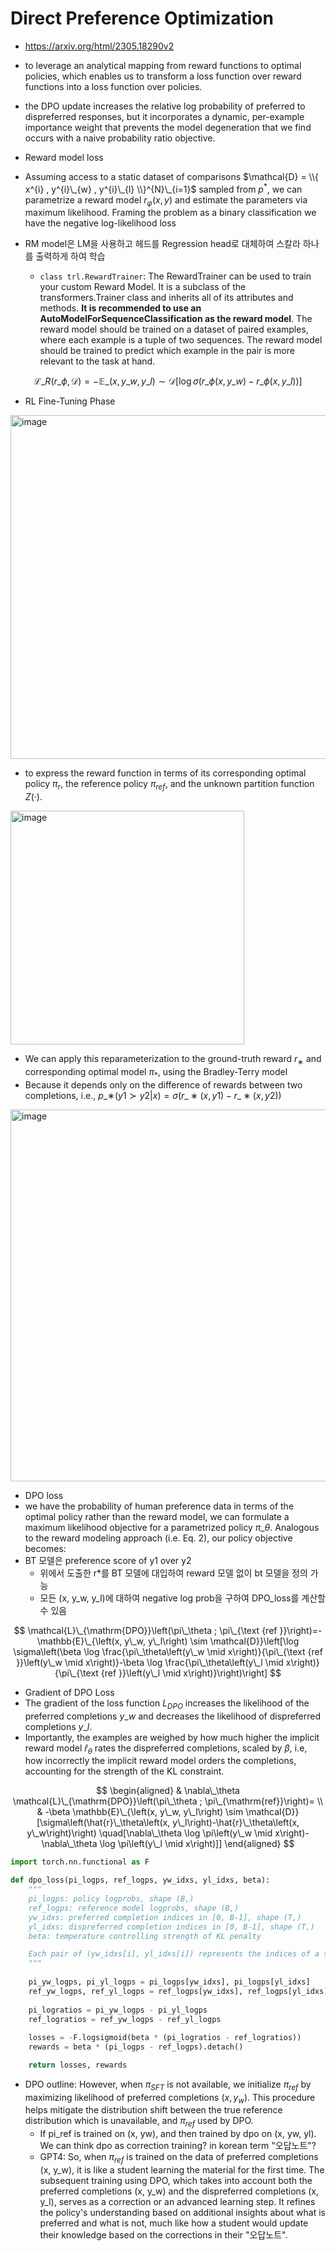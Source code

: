 # Direct Preference Optimization
- https://arxiv.org/html/2305.18290v2
- to leverage an analytical mapping from reward functions to optimal policies, which enables us to transform a loss function over reward functions into a loss function over policies.
- the DPO update increases the relative log probability of preferred to dispreferred responses, but it incorporates a dynamic, per-example importance weight that prevents the model degeneration that we find occurs with a naive probability ratio objective.
- Reward model loss
- Assuming access to a static dataset of comparisons $\mathcal{D} = \\{ x^{i} , y^{i}\_{w} , y^{i}\_{l} \\}^{N}\_{i=1}$ sampled from $p^*$, we can parametrize a reward model $r_φ(x,y)$ and estimate the parameters via maximum likelihood. Framing the problem as a binary classification we have the negative log-likelihood loss

- RM model은 LM을 사용하고 헤드를 Regression head로 대체하여 스칼라 하나를 출력하게 하여 학습
    - `class trl.RewardTrainer`: The RewardTrainer can be used to train your custom Reward Model. It is a subclass of the transformers.Trainer class and inherits all of its attributes and methods. **It is recommended to use an AutoModelForSequenceClassification as the reward model**. The reward model should be trained on a dataset of paired examples, where each example is a tuple of two sequences. The reward model should be trained to predict which example in the pair is more relevant to the task at hand.


$$
\mathcal{L}\_R\left(r\_\phi, \mathcal{D}\right)=-\mathbb{E}\_{\left(x, y\_w, y\_l\right) \sim \mathcal{D}}\left[\log \sigma\left(r\_\phi\left(x, y\_w\right)-r\_\phi\left(x, y\_l\right)\right)\right]
$$

- RL Fine-Tuning Phase
<img width="550" alt="image" src="https://github.com/junuMoon/review/assets/52732827/8fecc76d-5773-44ec-b239-3671e2458a25">

- to express the reward function in terms of its corresponding optimal policy $\pi_r$, the reference policy $\pi_{ref}$, and the unknown partition function $Z(·)$.
<img width="374" alt="image" src="https://github.com/junuMoon/review/assets/52732827/cf826ce5-76d9-494c-b821-124d56dd319b">

- We can apply this reparameterization to the ground-truth reward $r_{∗}$ and corresponding optimal model $\pi_{*}$, using the Bradley-Terry model
- Because it depends only on the difference of rewards between two completions, i.e., $p{\_∗}(y1 ≻ y2 | x) = σ(r\_{∗}(x, y1) − r\_{∗}(x, y2))$
<img width="595" alt="image" src="https://github.com/junuMoon/review/assets/52732827/c17d62b3-1dc6-494c-85c9-852c493a8b83">

- DPO loss
- we have the probability of human preference data in terms of the optimal policy rather than the reward model, we can formulate a maximum likelihood objective for a parametrized policy $\pi\_{\theta}$. Analogous to the reward modeling approach (i.e. Eq. 2), our policy objective becomes:
- BT 모델은 preference score of y1 over y2
    - 위에서 도출한 r*를 BT 모델에 대입하여 reward 모델 없이 bt 모델을 정의 가능
    - 모든 (x, y_w, y_l)에 대하여 negative log prob을 구하여 DPO_loss를 계산할 수 있음

$$
\mathcal{L}\_{\mathrm{DPO}}\left(\pi\_\theta ; \pi\_{\text {ref }}\right)=-\mathbb{E}\_{\left(x, y\_w, y\_l\right) \sim \mathcal{D}}\left[\log \sigma\left(\beta \log \frac{\pi\_\theta\left(y\_w \mid x\right)}{\pi\_{\text {ref }}\left(y\_w \mid x\right)}-\beta \log \frac{\pi\_\theta\left(y\_l \mid x\right)}{\pi\_{\text {ref }}\left(y\_l \mid x\right)}\right)\right]
$$

- Gradient of DPO Loss
- The gradient of the loss function $L_{DPO}$ increases the likelihood of the preferred completions $y\_{w}$ and decreases the likelihood of dispreferred completions $y\_{l}$.
- Importantly, the examples are weighed by how much higher the implicit reward model $\hat{r}_{\theta}$ rates the dispreferred completions, scaled by $β$, i.e, how incorrectly the implicit reward model orders the completions, accounting for the strength of the KL constraint.

$$
\begin{aligned}
& \nabla\_\theta \mathcal{L}\_{\mathrm{DPO}}\left(\pi\_\theta ; \pi\_{\mathrm{ref}}\right)= \\
& -\beta \mathbb{E}\_{\left(x, y\_w, y\_l\right) \sim \mathcal{D}}[\sigma\left(\hat{r}\_\theta\left(x, y\_l\right)-\hat{r}\_\theta\left(x, y\_w\right)\right) \quad[\nabla\_\theta \log \pi\left(y\_w \mid x\right)-\nabla\_\theta \log \pi\left(y\_l \mid x\right)]]
\end{aligned}
$$

```python
import torch.nn.functional as F

def dpo_loss(pi_logps, ref_logps, yw_idxs, yl_idxs, beta):
    """
    pi_logps: policy logprobs, shape (B,)
    ref_logps: reference model logprobs, shape (B,)
    yw_idxs: preferred completion indices in [0, B-1], shape (T,)
    yl_idxs: dispreferred completion indices in [0, B-1], shape (T,)
    beta: temperature controlling strength of KL penalty

    Each pair of (yw_idxs[i], yl_idxs[i]) represents the indices of a single preference pair.
    """
    
    pi_yw_logps, pi_yl_logps = pi_logps[yw_idxs], pi_logps[yl_idxs]
    ref_yw_logps, ref_yl_logps = ref_logps[yw_idxs], ref_logps[yl_idxs]
    
    pi_logratios = pi_yw_logps - pi_yl_logps
    ref_logratios = ref_yw_logps - ref_yl_logps
    
    losses = -F.logsigmoid(beta * (pi_logratios - ref_logratios))
    rewards = beta * (pi_logps - ref_logps).detach()

    return losses, rewards

```

- DPO outline: However, when $\pi_{SFT}$ is not available, we initialize $\pi_{ref}$ by maximizing likelihood of preferred completions $(x,y_w)$. This procedure helps mitigate the distribution shift between the true reference distribution which is unavailable, and $\pi_{ref}$ used by DPO.
    - If pi_ref is trained on (x, yw), and then trained by dpo on (x, yw, yl). We can think dpo as correction training? in korean term "오답노트"?
    - GPT4: So, when $\pi_{ref}$ is trained on the data of preferred completions (x, y_w), it is like a student learning the material for the first time. The subsequent training using DPO, which takes into account both the preferred completions (x, y_w) and the dispreferred completions (x, y_l), serves as a correction or an advanced learning step. It refines the policy's understanding based on additional insights about what is preferred and what is not, much like how a student would update their knowledge based on the corrections in their "오답노트".

